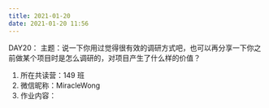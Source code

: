 ```yaml
---
title: 2021-01-20
date: 2021-01-20 11:56
---
```

DAY20：
主题：说一下你用过觉得很有效的调研方式吧，也可以再分享一下你之前做某个项目时是怎么调研的，对项目产生了什么样的价值？

1. 所在共读营：149 班
2. 微信昵称：MiracleWong
3. 作业内容：
